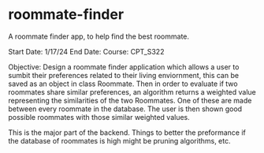 # roommate-finder
A roommate finder app, to help find the best roommate.

Start Date: 1/17/24
End Date: 
Course: CPT_S322

Objective:
  Design a roommate finder application which allows a user to sumbit their preferences related to their living enviornment, this can be saved as an object
  in class Roommate. Then in order to evaluate if two roommates share similar preferences, an algorithm returns a weighted value representing the similarities of
  the two Roommates. One of these are made between every roommate in the database. The user is then shown good possible roommates with those similar weighted values.
  
  This is the major part of the backend. Things to better the preformance if the database of roommates is high might be pruning algorithms, etc.
